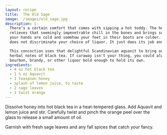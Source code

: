 ```yaml
---
layout: recipe
title:  The Old Sage
image:  /images/old_sage.jpg
description: |-
  There’s a certain comfort that comes with sipping a hot toddy. The heat
  relieves that seemingly impenetrable chill in the bones and brings solace when
  your hands are cold and somehow your feet in their boots are colder. The toddy
  does not discriminate your choice of liquor. It just does its job and warms you up.

  This concoction uses that delightful Scandinavian aquavit to bring out the
  herbal notes of black tea. If caraway isn't your thing, you could always use
  bourbon, brandy, or other liquor bold enough to hold its own.
ingredients:
  - 4 oz hot black tea
  - 1 ½ oz Aquavit
  - 1 teaspoon honey
  - splash of lemon juice, to taste
  - 2 sage leaves
  - 1 twist orange
---
```

Dissolve honey into hot black tea in a heat-tempered glass. Add Aquavit and
lemon juice and stir. Carefully twist and pinch the orange peel over the glass
to release a small amount of oil.

Garnish with fresh sage leaves and any fall spices that catch your fancy.
